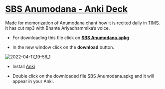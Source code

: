 # [SBS Anumodana - Anki Deck](https://github.com/sasanarakkha/study-tools/tree/main/Anki%20Decks/SBS%20Anumodana)

Made for memorization of Anumodana chant how it is recited daily in [TIMS](https://m.facebook.com/TaipingInsightMeditationSociety). It has cut mp3 with Bhante Ariyadhammika’s voice.

- For downloading this file click on **[SBS Anumodana.apkg](https://github.com/sasanarakkha/study-tools/blob/main/Anki%20Decks/SBS%20Anumodana/SBS%20Anumodana.apkg)**

- In the new window click on the **download** button.

![2022-04-17_19-56_1](https://user-images.githubusercontent.com/39419221/163816746-af8d58f0-332e-446c-877a-f5921d8f1266.png)

- Install [Anki](https://apps.ankiweb.net/)

- Double click on the downloaded file SBS Anumodana.apkg and it will appear in your Anki.